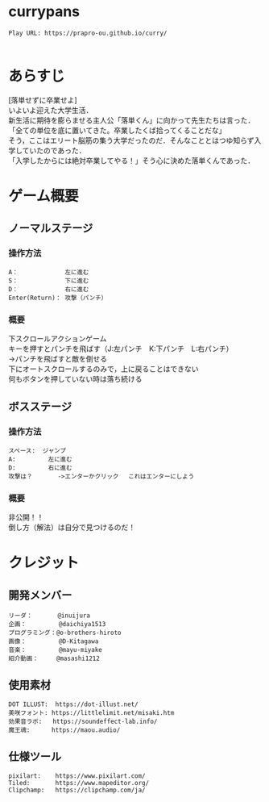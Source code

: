 # currypans
`Play URL: https://prapro-ou.github.io/curry/`<br>
<br>

# あらすじ
[落単せずに卒業せよ] <br>
いよいよ迎えた大学生活． <br>
新生活に期待を膨らませる主人公「落単くん」に向かって先生たちは言った． <br>
「全ての単位を底に置いてきた。卒業したくば拾ってくることだな」 <br>
そう，ここはエリート脳筋の集う大学だったのだ．そんなこととはつゆ知らず入学していたのであった． <br>
「入学したからには絶対卒業してやる！」そう心に決めた落単くんであった． <br>

# ゲーム概要
## ノーマルステージ
### 操作方法
`A：				左に進む` <br>
`S：				下に進む` <br>
`D：				右に進む` <br>
`Enter(Return)：	攻撃（パンチ）` <br>

### 概要
下スクロールアクションゲーム<br>
キーを押すとパンチを飛ばす（J:左パンチ　K:下パンチ　L:右パンチ）<br>
→パンチを飛ばすと敵を倒せる<br>
下にオートスクロールするのみで，上に戻ることはできない<br>
何もボタンを押していない時は落ち続ける<br>

## ボスステージ
### 操作方法
`スペース:	ジャンプ`<br>
`A:	 		左に進む`<br>
`D:	 		右に進む`<br>
`攻撃は？		->エンターかクリック 　これはエンターにしよう`<br>

### 概要
非公開！！<br>
倒し方（解法）は自分で見つけるのだ！<br>

# クレジット
## 開発メンバー
`リーダ：       @inuijura`<br>
`企画：         @daichiya1513`<br>
`プログラミング：@o-brothers-hiroto`<br>
`画像：         @D-Kitagawa`<br>
`音楽：         @mayu-miyake`<br>
`紹介動画：     @masashi1212`<br>

## 使用素材
`DOT ILLUST:  https://dot-illust.net/ `<br>
`美咲フォント: https://littlelimit.net/misaki.htm` <br>
`効果音ラボ:   https://soundeffect-lab.info/` <br>
`魔王魂:      https://maou.audio/` <br>

## 仕様ツール
`pixilart:    https://www.pixilart.com/` <br>
`Tiled:       https://www.mapeditor.org/` <br>
`Clipchamp:   https://clipchamp.com/ja/` <r>



